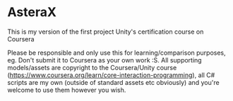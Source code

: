 # AsteraX
This is my version of the first project Unity's certification course on Coursera

Please be responsible and only use this for learning/comparison purposes, eg. Don't submit it to Coursera as your own work :S. All supporting models/assets are copyright to the Coursera/Unity course (https://www.coursera.org/learn/core-interaction-programming), all C# scripts are my own (outside of standard assets etc obviously) and you're welcome to use them however you wish.

